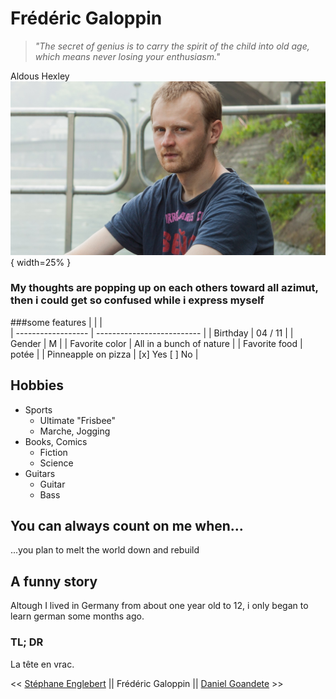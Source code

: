# Frédéric Galoppin
>_"The secret of genius is to carry the spirit of the child into old age, which means never losing your enthusiasm."_  

 Aldous Hexley
![Photo de profil](/images/profil.jpg) { width=25% }

### My thoughts are popping up on each others toward all azimut, then i could get so confused while i express myself

###some features 
|                     |                            |                                
| ------------------  | -------------------------- |
| Birthday            | 04 / 11                    |
| Gender              | M                          |
| Favorite color      | All in a bunch of nature   |
| Favorite food       | potée                      |
| Pinneapple on pizza | [x] Yes   [ ] No           |

## Hobbies
* Sports
  * Ultimate "Frisbee"
  * Marche, Jogging
* Books, Comics
  * Fiction
  * Science
* Guitars
  * Guitar
  * Bass

## You can always count on me when...
...you plan to melt the world down and rebuild

## A funny story
Altough I lived in Germany from about one year old to 12, i only began to learn german some months ago.

### TL; DR
La tête en vrac.

<< [Stéphane Englebert](https://stephane-englebert.github.io/challenge-markdown/blob/main/README.md) || Frédéric Galoppin || [Daniel Goandete](https://github.com/DanielGoandete/desktop-challenge-markdown/blob/main/README.md) >>